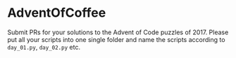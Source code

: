 # AdventOfCoffee

Submit PRs for your solutions to the Advent of Code puzzles of 2017. Please put all your scripts into one single folder and name the scripts according to `day_01.py`, `day_02.py` etc.
